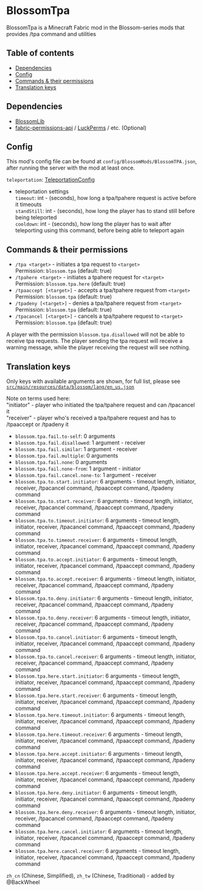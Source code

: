 # BlossomTpa

BlossomTpa is a Minecraft Fabric mod in the Blossom-series mods that provides /tpa command and utilities

## Table of contents

- [Dependencies](#dependencies)
- [Config](#config)
- [Commands & their permissions](#commands--their-permissions)
- [Translation keys](#translation-keys)

## Dependencies

* [BlossomLib](https://github.com/BlossomMods/BlossomLib)
* [fabric-permissions-api](https://github.com/lucko/fabric-permissions-api) / [LuckPerms](https://luckperms.net/) /
  etc. (Optional)

## Config

This mod's config file can be found at `config/BlossomMods/BlossomTPA.json`, after running the server with
the mod at least once.

`teleportation`: [TeleportationConfig](https://github.com/BlossomMods/BlossomLib/blob/main/README.md#teleportationconfig)
- teleportation settings  
`timeout`: int - (seconds), how long a tpa/tpahere request is active before it timeouts  
`standStill`: int - (seconds), how long the player has to stand still before being teleported  
`cooldown`: int - (seconds), how long the player has to wait after teleporting using this command, before being able to
teleport again

## Commands & their permissions

- `/tpa <target>` - initiates a tpa request to `<target>`  
  Permission: `blossom.tpa` (default: true)
- `/tpahere <target>` - initiates a tpahere request for `<target>`  
  Permission: `blossom.tpa.here` (default: true)
- `/tpaaccept [<target>]` - accepts a tpa/tpahere request from `<target>`  
  Permission: `blossom.tpa` (default: true)
- `/tpadeny [<target>]` - denies a tpa/tpahere request from `<target>`  
  Permission: `blossom.tpa` (default: true)
- `/tpacancel [<target>]` - cancels a tpa/tpahere request to `<target>`  
  Permission: `blossom.tpa` (default: true)

A player with the permission `blossom.tpa.disallowed` will not be able to receive tpa requests.
The player sending the tpa request will receive a warning message, while the player receiving the request will see nothing.

## Translation keys

Only keys with available arguments are shown, for full list, please see
[`src/main/resources/data/blossom/lang/en_us.json`](src/main/resources/data/blossom/lang/en_us.json)

Note on terms used here:  
"initiator" - player who initiated the tpa/tpahere request and can /tpacancel it  
"receiver" - player who's received a tpa/tpahere request and has to /tpaaccept or /tpadeny it

- `blossom.tpa.fail.to-self`: 0 arguments
- `blossom.tpa.fail.disallowed`: 1 argument - receiver
- `blossom.tpa.fail.similar`: 1 argument - receiver
- `blossom.tpa.fail.multiple`: 0 arguments
- `blossom.tpa.fail.none`: 0 arguments
- `blossom.tpa.fail.none-from`: 1 argument - initiator
- `blossom.tpa.fail.cancel.none-to`: 1 argument - receiver
- `blossom.tpa.to.start.initiator`: 6 arguments - timeout length, initiator, receiver, /tpacancel command, /tpaaccept
  command, /tpadeny command
- `blossom.tpa.to.start.receiver`: 6 arguments - timeout length, initiator, receiver, /tpacancel command, /tpaaccept
  command, /tpadeny command
- `blossom.tpa.to.timeout.initiator`: 6 arguments - timeout length, initiator, receiver, /tpacancel command, /tpaaccept
  command, /tpadeny command
- `blossom.tpa.to.timeout.receiver`: 6 arguments - timeout length, initiator, receiver, /tpacancel command, /tpaaccept
  command, /tpadeny command
- `blossom.tpa.to.accept.initiator`: 6 arguments - timeout length, initiator, receiver, /tpacancel command, /tpaaccept
  command, /tpadeny command
- `blossom.tpa.to.accept.receiver`: 6 arguments - timeout length, initiator, receiver, /tpacancel command, /tpaaccept
  command, /tpadeny command
- `blossom.tpa.to.deny.initiator`: 6 arguments - timeout length, initiator, receiver, /tpacancel command, /tpaaccept
  command, /tpadeny command
- `blossom.tpa.to.deny.receiver`: 6 arguments - timeout length, initiator, receiver, /tpacancel command, /tpaaccept
  command, /tpadeny command
- `blossom.tpa.to.cancel.initiator`: 6 arguments - timeout length, initiator, receiver, /tpacancel command, /tpaaccept
  command, /tpadeny command
- `blossom.tpa.to.cancel.receiver`: 6 arguments - timeout length, initiator, receiver, /tpacancel command, /tpaaccept
  command, /tpadeny command
- `blossom.tpa.here.start.initiator`: 6 arguments - timeout length, initiator, receiver, /tpacancel command, /tpaaccept
  command, /tpadeny command
- `blossom.tpa.here.start.receiver`: 6 arguments - timeout length, initiator, receiver, /tpacancel command, /tpaaccept
  command, /tpadeny command
- `blossom.tpa.here.timeout.initiator`: 6 arguments - timeout length, initiator, receiver, /tpacancel command,
  /tpaaccept command, /tpadeny command
- `blossom.tpa.here.timeout.receiver`: 6 arguments - timeout length, initiator, receiver, /tpacancel command, /tpaaccept
  command, /tpadeny command
- `blossom.tpa.here.accept.initiator`: 6 arguments - timeout length, initiator, receiver, /tpacancel command, /tpaaccept
  command, /tpadeny command
- `blossom.tpa.here.accept.receiver`: 6 arguments - timeout length, initiator, receiver, /tpacancel command, /tpaaccept
  command, /tpadeny command
- `blossom.tpa.here.deny.initiator`: 6 arguments - timeout length, initiator, receiver, /tpacancel command, /tpaaccept
  command, /tpadeny command
- `blossom.tpa.here.deny.receiver`: 6 arguments - timeout length, initiator, receiver, /tpacancel command, /tpaaccept
  command, /tpadeny command
- `blossom.tpa.here.cancel.initiator`: 6 arguments - timeout length, initiator, receiver, /tpacancel command, /tpaaccept
  command, /tpadeny command
- `blossom.tpa.here.cancel.receiver`: 6 arguments - timeout length, initiator, receiver, /tpacancel command, /tpaaccept
  command, /tpadeny command

`zh_cn` (Chinese, Simplified), `zh_tw` (Chinese, Traditional) - added by @BackWheel
